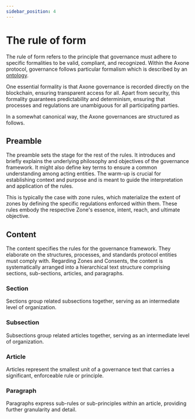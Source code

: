 ```yaml
---
sidebar_position: 4
---
```


# The rule of form

The rule of form refers to the principle that governance must adhere to specific formalities to be valid, compliant, and recognized. Within the Axone protocol, governance follows particular formalism which is described by an [ontology](/technical-documentation/ontology/okp4-ontology).

One essential formality is that Axone governance is recorded directly on the blockchain, ensuring transparent access for all. Apart from security, this formality guarantees predictability and determinism, ensuring that processes and regulations are unambiguous for all participating parties.

In a somewhat canonical way, the Axone governances are structured as follows.

## Preamble

The preamble sets the stage for the rest of the rules. It introduces and briefly explains the underlying philosophy and objectives of the governance framework. It might also define key terms to ensure a common understanding among acting entities. The warm-up is crucial for establishing context and purpose and is meant to guide the interpretation and application of the rules.

This is typically the case with zone rules, which materialize the extent of zones by defining the specific regulations enforced within them. These rules embody the respective Zone's essence, intent, reach, and ultimate objective.

## Content

The content specifies the rules for the governance framework. They elaborate on the structures, processes, and standards protocol entities must comply with. Regarding Zones and Consents, the content is systematically arranged into a hierarchical text structure comprising sections, sub-sections, articles, and paragraphs.

### Section

Sections group related subsections together, serving as an intermediate level of organization.

### Subsection

Subsections group related articles together, serving as an intermediate level of organization.

### Article

Articles represent the smallest unit of a governance text that carries a significant, enforceable rule or principle.

### Paragraph

Paragraphs express sub-rules or sub-principles within an article, providing further granularity and detail.
